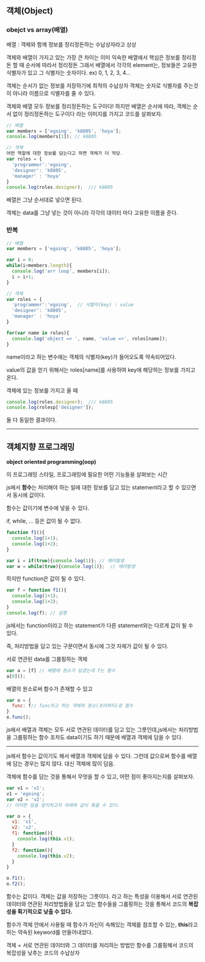 ## 객체(Object)

### obejct vs array(배열)

배열 : 객체와 함께 정보를 정리정돈하는 수납상자라고 상상

객체와 배열이 가지고 있는 가장 큰 차이는 이미 익숙한 배열에서 핵심은 정보를 정리정돈 할 때 순서에 따라서 정리정돈
그래서 배열에서 각각의 element는, 정보들은 고유한 식별자가 있고 그 식별자는 숫자이다. ex) 0, 1, 2, 3, 4...

객체는 순서가 없는 정보를 저장하기에 최적의 수납상자
객체는 숫자로 식별자를 주는것이 아니라 이름으로 식별자를 줄 수 있다.

객체와 배열 모두 정보를 정리정돈하는 도구이다!
하지만 배열은 순서에 따라, 객체는 순서 없이 정리정돈하는 도구이다 라는 이미지를 가지고 코드를 살펴보자.


```js
// 배열
var members = ['egoing', 'k8805', 'hoya'];
console.log(members[1]); // k8805

// 객체
어떤 역할에 대한 정보를 담는다고 하면 객체가 더 적당.
var roles = {
  'programmer':'egoing',
  'designer': 'k8805',
  'manager' : 'hoya'
}
console.log(roles.designer);  /// k8805
```
배열은 그냥 순서대로 넣으면 된다. 

객체는 data를 그냥 넣는 것이 아니라 각각의 데이터 마다 고유한 이름을 준다.


### 반복
```js
// 배열
var members = ['egoing', 'k8805', 'hoya'];

var i = 0;
while(i<members.length){
  console.log('arr loop', members[i]);
  i = i+1;
}

// 객체
var roles = {
  'programmer':'egoing',  // 식별자(key) : value
  'designer': 'k8805',
  'manager' : 'hoya'
}

for(var name in roles){ 
  console.log('object => ', name, 'value =>', roles[name]); 
}
```
name이라고 하는 변수에는 객체의 식별자(key)가 들어오도록 약속되어있다.

value의 값을 얻기 위해서는 roles[name]를 사용하여 key에 해당하는 정보를 가지고 온다.

객체에 있는 정보를 가지고 올 때
```js
console.log(roles.designer);  /// k8805
console.log(rolesp['designer']); 
```
둘 다 동일한 결과이다.

---

## 객체지향 프로그래밍
**object oriented programming(oop)**

이 프로그래밍 스타일, 프로그래밍에 필요한 어떤 기능들을 살펴보는 시간

js에서 **함수**는 처리해야 하는 일에 대한 정보를 담고 있는 statement라고 할 수 있으면서 동시에 값이다.

함수는 값이기에 변수에 넣을 수 있다.

if, while, ... 등은 값이 될 수 없다.

```js
function f1(){
  console.log(1+1);
  console.log(1+2);
}

var i = if(true){console.log(1)}; // 에러발생
var w = while(true){console.log(1)};  // 에러발생
```

하지만 function은 값이 될 수 있다.

```js
var f = function f1(){
  console.log(1+1);
  console.log(1+2);
}
console.log(f); // 실행
```

js에서는 function이라고 하는 statement가 다른 statement와는 다르게 값이 될 수 있다.

즉, 처리방법을 담고 있는 구문이면서 동시에 그것 자체가 값이 될 수 있다.

서로 연관된 data를 그룹핑하는 객체
```js
var a = [f] // 배열에 원소가 담겼는데 f는 함수
a[0]();
```
배열의 원소로써 함수가 존재할 수 있고

```js
var o = {
  func: f// func라고 하는 객체의 원소(프러퍼티)로 함수
}
o.func();
```
js에서 배열과 객체는 모두 서로 연관된 데이터를 담고 있는 그릇인데,js에서는 처리방법을 그룹핑하는 함수 조차도 data이기도 하기 때문에 배열과 객체에 담을 수 있다.

---

js에서 함수는 값이기도 해서 배열과 객체에 담을 수 있다. 그런데 값으로써 함수를 배열에 담는 경우는 많지 않다.
대신 객체에 많이 담음.

객체에 함수를 담는 것을 통해서 무엇을 할 수 있고, 어떤 점이 좋아지는지를 살펴보자.

```js
var v1 = 'v1';
v1 = 'egoing';
var v2 = 'v2';
// 이러한 일을 방지하고자 아래와 같이 묶을 수 있다.

var o = {
  v1: 'v1',
  v2: 'v2',
  f1: function(){
    console.log(this.v1);
  }
  f2: function(){
    console.log(this.v2);
  }
}

o.f1();
o.f2();
```

함수는 값이다. 객체는 값을 저장하는 그릇이다. 라고 하는 특성을 이용해서 서로 연관된 데이터와 연관된 처리방법들을 담고 있는 함수들을 그룹핑하는 것을 통해서 코드의 **복잡성을 획기적으로 낮출 수 있다.** 


함수가 객체 안에서 사용될 때 함수가 자신이 속해있는 객체를 참조할 수 있는, **this**라고 하는 약속된 keyword를 만들어내었다.

객체 = 서로 연관된 데이터와 그 데이터를 처리하는 방법인 함수를 그룹핑해서 코드의 복잡성을 낮추는 코드의 수납상자